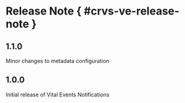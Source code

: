# Release Note { #crvs-ve-release-note }

## 1.1.0

Minor changes to metadata configuration

## 1.0.0

Initial release of Vital Events Notifications
